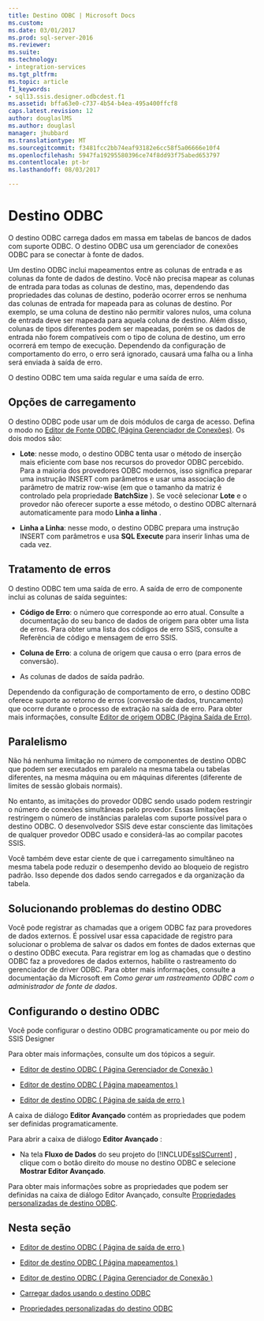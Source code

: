 ```yaml
---
title: Destino ODBC | Microsoft Docs
ms.custom: 
ms.date: 03/01/2017
ms.prod: sql-server-2016
ms.reviewer: 
ms.suite: 
ms.technology:
- integration-services
ms.tgt_pltfrm: 
ms.topic: article
f1_keywords:
- sql13.ssis.designer.odbcdest.f1
ms.assetid: bffa63e0-c737-4b54-b4ea-495a400ffcf8
caps.latest.revision: 12
author: douglaslMS
ms.author: douglasl
manager: jhubbard
ms.translationtype: MT
ms.sourcegitcommit: f3481fcc2bb74eaf93182e6cc58f5a06666e10f4
ms.openlocfilehash: 5947fa19295580396ce74f8dd93f75abed653797
ms.contentlocale: pt-br
ms.lasthandoff: 08/03/2017

---
```

# <a name="odbc-destination"></a>Destino ODBC
  O destino ODBC carrega dados em massa em tabelas de bancos de dados com suporte ODBC. O destino ODBC usa um gerenciador de conexões ODBC para se conectar à fonte de dados.  
  
 Um destino ODBC inclui mapeamentos entre as colunas de entrada e as colunas da fonte de dados de destino. Você não precisa mapear as colunas de entrada para todas as colunas de destino, mas, dependendo das propriedades das colunas de destino, poderão ocorrer erros se nenhuma das colunas de entrada for mapeada para as colunas de destino. Por exemplo, se uma coluna de destino não permitir valores nulos, uma coluna de entrada deve ser mapeada para aquela coluna de destino. Além disso, colunas de tipos diferentes podem ser mapeadas, porém se os dados de entrada não forem compatíveis com o tipo de coluna de destino, um erro ocorrerá em tempo de execução. Dependendo da configuração de comportamento do erro, o erro será ignorado, causará uma falha ou a linha será enviada à saída de erro.  
  
 O destino ODBC tem uma saída regular e uma saída de erro.  
  
##  <a name="BKMK_odbcdestination_loadoptions"></a> Opções de carregamento  
 O destino ODBC pode usar um de dois módulos de carga de acesso. Defina o modo no [Editor de Fonte ODBC &#40;Página Gerenciador de Conexões&#41;](../../integration-services/data-flow/odbc-source-editor-connection-manager-page.md). Os dois modos são:  
  
-   **Lote**: nesse modo, o destino ODBC tenta usar o método de inserção mais eficiente com base nos recursos do provedor ODBC percebido. Para a maioria dos provedores ODBC modernos, isso significa preparar uma instrução INSERT com parâmetros e usar uma associação de parâmetro de matriz row-wise (em que o tamanho da matriz é controlado pela propriedade **BatchSize** ). Se você selecionar **Lote** e o provedor não oferecer suporte a esse método, o destino ODBC alternará automaticamente para modo **Linha a linha** .  
  
-   **Linha a Linha**: nesse modo, o destino ODBC prepara uma instrução INSERT com parâmetros e usa **SQL Execute** para inserir linhas uma de cada vez.  
  
## <a name="error-handling"></a>Tratamento de erros  
 O destino ODBC tem uma saída de erro. A saída de erro de componente inclui as colunas de saída seguintes:  
  
-   **Código de Erro**: o número que corresponde ao erro atual. Consulte a documentação do seu banco de dados de origem para obter uma lista de erros. Para obter uma lista dos códigos de erro SSIS, consulte a Referência de código e mensagem de erro SSIS.  
  
-   **Coluna de Erro**: a coluna de origem que causa o erro (para erros de conversão).  
  
-   As colunas de dados de saída padrão.  
  
 Dependendo da configuração de comportamento de erro, o destino ODBC oferece suporte ao retorno de erros (conversão de dados, truncamento) que ocorre durante o processo de extração na saída de erro. Para obter mais informações, consulte [Editor de origem ODBC &#40;Página Saída de Erro&#41;](../../integration-services/data-flow/odbc-source-editor-error-output-page.md).  
  
## <a name="parallelism"></a>Paralelismo  
 Não há nenhuma limitação no número de componentes de destino ODBC que podem ser executados em paralelo na mesma tabela ou tabelas diferentes, na mesma máquina ou em máquinas diferentes (diferente de limites de sessão globais normais).  
  
 No entanto, as imitações do provedor ODBC sendo usado podem restringir o número de conexões simultâneas pelo provedor. Essas limitações restringem o número de instâncias paralelas com suporte possível para o destino ODBC. O desenvolvedor SSIS deve estar consciente das limitações de qualquer provedor ODBC usado e considerá-las ao compilar pacotes SSIS.  
  
 Você também deve estar ciente de que i carregamento simultâneo na mesma tabela pode reduzir o desempenho devido ao bloqueio de registro padrão. Isso depende dos dados sendo carregados e da organização da tabela.  
  
## <a name="troubleshooting-the-odbc-destination"></a>Solucionando problemas do destino ODBC  
 Você pode registrar as chamadas que a origem ODBC faz para provedores de dados externos. É possível usar essa capacidade de registro para solucionar o problema de salvar os dados em fontes de dados externas que o destino ODBC executa. Para registrar em log as chamadas que o destino ODBC faz a provedores de dados externos, habilite o rastreamento do gerenciador de driver ODBC. Para obter mais informações, consulte a documentação da Microsoft em *Como gerar um rastreamento ODBC com o administrador de fonte de dados*.  
  
## <a name="configuring-the-odbc-destination"></a>Configurando o destino ODBC  
 Você pode configurar o destino ODBC programaticamente ou por meio do SSIS Designer  
  
 Para obter mais informações, consulte um dos tópicos a seguir.  
  
-   [Editor de destino ODBC &#40; Página Gerenciador de Conexão &#41;](../../integration-services/data-flow/odbc-destination-editor-connection-manager-page.md)  
  
-   [Editor de destino ODBC &#40; Página mapeamentos &#41;](../../integration-services/data-flow/odbc-destination-editor-mappings-page.md)  
  
-   [Editor de destino ODBC &#40; Página de saída de erro &#41;](../../integration-services/data-flow/odbc-destination-editor-error-output-page.md)  
  
 A caixa de diálogo **Editor Avançado** contém as propriedades que podem ser definidas programaticamente.  
  
 Para abrir a caixa de diálogo **Editor Avançado** :  
  
-   Na tela **Fluxo de Dados** do seu projeto do [!INCLUDE[ssISCurrent](../../includes/ssiscurrent-md.md)] , clique com o botão direito do mouse no destino ODBC e selecione **Mostrar Editor Avançado**.  
  
 Para obter mais informações sobre as propriedades que podem ser definidas na caixa de diálogo Editor Avançado, consulte [Propriedades personalizadas de destino ODBC](../../integration-services/data-flow/odbc-destination-custom-properties.md).  
  
## <a name="in-this-section"></a>Nesta seção  
  
-   [Editor de destino ODBC &#40; Página de saída de erro &#41;](../../integration-services/data-flow/odbc-destination-editor-error-output-page.md)  
  
-   [Editor de destino ODBC &#40; Página mapeamentos &#41;](../../integration-services/data-flow/odbc-destination-editor-mappings-page.md)  
  
-   [Editor de destino ODBC &#40; Página Gerenciador de Conexão &#41;](../../integration-services/data-flow/odbc-destination-editor-connection-manager-page.md)  
  
-   [Carregar dados usando o destino ODBC](../../integration-services/data-flow/load-data-by-using-the-odbc-destination.md)  
  
-   [Propriedades personalizadas do destino ODBC](../../integration-services/data-flow/odbc-destination-custom-properties.md)  
  
  
